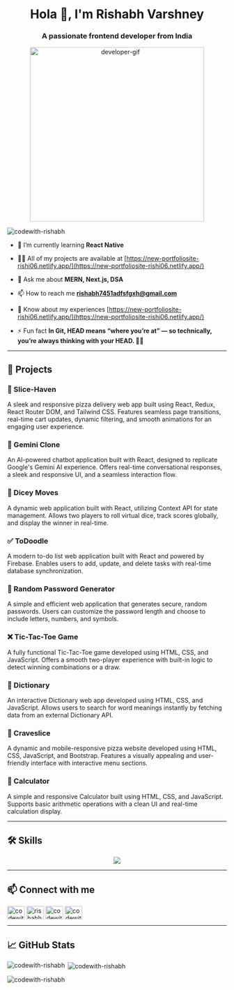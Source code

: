 <!-- Banner 
<p align="center">
  <img src="https://user-images.githubusercontent.com/74038190/225813708-98b745f2-7d22-48cf-9150-083f1b00d6c9.gif" alt="banner" />
</p> -->

<h1 align="center">Hola 👋, I'm Rishabh Varshney</h1>
<h3 align="center">A passionate frontend developer from India</h3>

<!-- Developer GIF -->
<p align="center">
  <img src="https://cdn.dribbble.com/users/1162077/screenshots/3848914/programmer.gif" alt="developer-gif" width="400"/>
</p>

<p align="left"> <img src="https://komarev.com/ghpvc/?username=codewith-rishabh&label=Profile%20views&color=0e75b6&style=flat" alt="codewith-rishabh" /> </p>

- 🌱 I’m currently learning **React Native**

- 👨‍💻 All of my projects are available at [https://new-portfoliosite-rishi06.netlify.app/](https://new-portfoliosite-rishi06.netlify.app/)

- 💬 Ask me about **MERN, Next.js, DSA**

- 📫 How to reach me **rishabh7451adfsfgxh@gmail.com**

- 📄 Know about my experiences [https://new-portfoliosite-rishi06.netlify.app/](https://new-portfoliosite-rishi06.netlify.app/)

- ⚡ Fun fact **In Git, HEAD means “where you’re at” — so technically, you’re always thinking with your HEAD. 🧠🤣**

---

## 🚀 Projects

### 🍕 Slice-Haven
A sleek and responsive pizza delivery web app built using React, Redux, React Router DOM, and Tailwind CSS. Features seamless page transitions, real-time cart updates, dynamic filtering, and smooth animations for an engaging user experience.

### 🤖 Gemini Clone
An AI-powered chatbot application built with React, designed to replicate Google's Gemini AI experience. Offers real-time conversational responses, a sleek and responsive UI, and a seamless interaction flow.

### 🎲 Dicey Moves
A dynamic web application built with React, utilizing Context API for state management. Allows two players to roll virtual dice, track scores globally, and display the winner in real-time.

### ✅ ToDoodle
A modern to-do list web application built with React and powered by Firebase. Enables users to add, update, and delete tasks with real-time database synchronization.

### 🔐 Random Password Generator
A simple and efficient web application that generates secure, random passwords. Users can customize the password length and choose to include letters, numbers, and symbols.

### ❌ Tic-Tac-Toe Game
A fully functional Tic-Tac-Toe game developed using HTML, CSS, and JavaScript. Offers a smooth two-player experience with built-in logic to detect winning combinations or a draw.

### 📖 Dictionary
An interactive Dictionary web app developed using HTML, CSS, and JavaScript. Allows users to search for word meanings instantly by fetching data from an external Dictionary API.

### 🍕 Craveslice
A dynamic and mobile-responsive pizza website developed using HTML, CSS, JavaScript, and Bootstrap. Features a visually appealing and user-friendly interface with interactive menu sections.

### 🧮 Calculator
A simple and responsive Calculator built using HTML, CSS, and JavaScript. Supports basic arithmetic operations with a clean UI and real-time calculation display.

---

## 🛠️ Skills

<p align="center">
  <img src="https://skillicons.dev/icons?i=html,css,js,tailwind,bootstrap,react,nodejs,express,mongodb,git,github,vscode" />
</p>

---

## 📫 Connect with me

<p align="left">
<a href="https://dev.to/codewith-rishabh" target="blank"><img align="center" src="https://raw.githubusercontent.com/rahuldkjain/github-profile-readme-generator/master/src/images/icons/Social/devto.svg" alt="codewith-rishabh" height="30" width="40" /></a>
<a href="https://linkedin.com/in/rishabh-varshney006" target="blank"><img align="center" src="https://raw.githubusercontent.com/rahuldkjain/github-profile-readme-generator/master/src/images/icons/Social/linked-in-alt.svg" alt="rishabh-varshney006" height="30" width="40" /></a>
<a href="https://codesandbox.com/codewithrishabh" target="blank"><img align="center" src="https://raw.githubusercontent.com/rahuldkjain/github-profile-readme-generator/master/src/images/icons/Social/codesandbox.svg" alt="codewithrishabh" height="30" width="40" /></a>
<a href="https://www.leetcode.com/codewith-rishabh" target="blank"><img align="center" src="https://raw.githubusercontent.com/rahuldkjain/github-profile-readme-generator/master/src/images/icons/Social/leet-code.svg" alt="codewith-rishabh" height="30" width="40" /></a>
</p>

---

## 📈 GitHub Stats

<p><img align="left" src="https://github-readme-stats.vercel.app/api/top-langs?username=codewith-rishabh&show_icons=true&locale=en&layout=compact" alt="codewith-rishabh" /></p>

<p>&nbsp;<img align="center" src="https://github-readme-stats.vercel.app/api?username=codewith-rishabh&show_icons=true&locale=en" alt="codewith-rishabh" /></p>

<p><img align="center" src="https://github-readme-streak-stats.herokuapp.com/?user=codewith-rishabh&" alt="codewith-rishabh" /></p>
